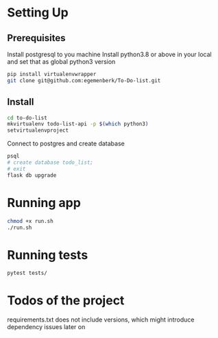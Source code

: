 
# Setting Up

## Prerequisites
Install postgresql to you machine
Install python3.8 or above in your local and set that as global python3 version

```bash
pip install virtualenvwrapper
git clone git@github.com:egemenberk/To-Do-list.git
```

## Install
```bash
cd to-do-list
mkvirtualenv todo-list-api -p $(which python3)
setvirtualenvproject
```

Connect to postgres and create database
```bash
psql
# create database todo_list;
# exit
flask db upgrade
```
# Running app
```bash
chmod +x run.sh
./run.sh
```

# Running tests
```bash
pytest tests/
```

# Todos of the project
requirements.txt does not include versions, which might introduce dependency issues later on

